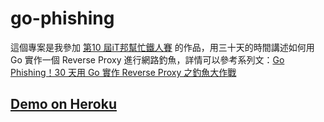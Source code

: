 # go-phishing

這個專案是我參加 [第10 屆iT邦幫忙鐵人賽](https://ithelp.ithome.com.tw/ironman) 的作品，用三十天的時間講述如何用 Go 實作一個 Reverse Proxy 進行網路釣魚，詳情可以參考系列文：[Go Phishing！30 天用 Go 實作 Reverse Proxy 之釣魚大作戰](https://ithelp.ithome.com.tw/users/20107714/ironman/1769)

## [Demo on Heroku](https://go-phishing.herokuapp.com)
